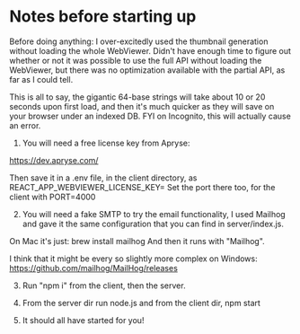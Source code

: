 # Notes before starting up

Before doing anything:
I over-excitedly used the thumbnail generation without loading the whole WebViewer. Didn't have enough time to figure out whether or not it was possible to use the full API without loading the WebViewer, but there was no optimization available with the partial API, as far as I could tell.

This is all to say, the gigantic 64-base strings will take about 10 or 20 seconds upon first load, and then it's much quicker as they will save on your browser under an indexed DB. FYI on Incognito, this will actually cause an error. 

1. You will need a free license key from Apryse:

https://dev.apryse.com/

Then save it in a .env file, in the client directory, as REACT_APP_WEBVIEWER_LICENSE_KEY=
Set the port there too, for the client with PORT=4000

2. You will need a fake SMTP to try the email functionality, I used Mailhog and gave it the same configuration that you can find in server/index.js.

On Mac it's just: brew install mailhog
And then it runs with "Mailhog". 

I think that it might be every so slightly more complex on Windows: 
https://github.com/mailhog/MailHog/releases

3. Run "npm i" from the client, then the server.

4. From the server dir run node.js and from the client dir, npm start

5. It should all have started for you!
